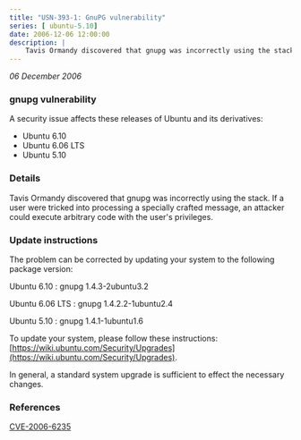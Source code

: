 ```yaml
---
title: "USN-393-1: GnuPG vulnerability"
series: [ ubuntu-5.10]
date: 2006-12-06 12:00:00
description: |
    Tavis Ormandy discovered that gnupg was incorrectly using the stack.  If  a user were tricked into processing a specially crafted message, an  attacker could execute arbitrary code with the user&#39;s privileges.
--- 
```

 
 

*06 December 2006*

### gnupg vulnerability

A security issue affects these releases of Ubuntu and its derivatives:

* Ubuntu 6.10
* Ubuntu 6.06 LTS
* Ubuntu 5.10

### Details

Tavis Ormandy discovered that gnupg was incorrectly using the stack. If a user were tricked into processing a specially crafted message, an attacker could execute arbitrary code with the user&#39;s privileges.

### Update instructions

The problem can be corrected by updating your system to the following package version:

Ubuntu 6.10
 : gnupg <span>1.4.3-2ubuntu3.2</span>

Ubuntu 6.06 LTS
 : gnupg <span>1.4.2.2-1ubuntu2.4</span>

Ubuntu 5.10
 : gnupg <span>1.4.1-1ubuntu1.6</span>

To update your system, please follow these instructions: [https://wiki.ubuntu.com/Security/Upgrades](https://wiki.ubuntu.com/Security/Upgrades).

In general, a standard system upgrade is sufficient to effect the necessary changes.

### References

 
 [CVE-2006-6235](http://people.ubuntu.com/~ubuntu-security/cve/CVE-2006-6235)
 

